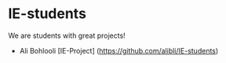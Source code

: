 # IE-students

We are students with great projects!

- Ali Bohlooli [IE-Project] (https://github.com/alibli/IE-students)

